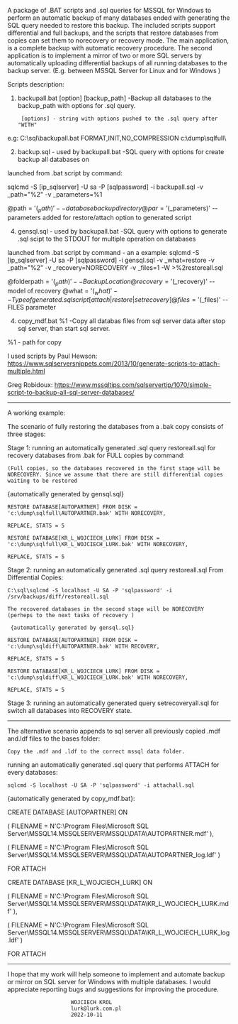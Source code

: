 A package of .BAT scripts and .sql queries for MSSQL for Windows to perform an automatic backup of many databases ended with generating the SQL query needed to restore this backup. The included scripts support differential and full backups, and the scripts that restore databases from copies can set them to norecovery or recovery mode.
The main application, is a complete backup with automatic recovery procedure.
The second application is to implement a mirror of two or more SQL servers by automatically uploading differential backups of all running databases to the backup server.
(E.g. between MSSQL Server for Linux and for Windows )

Scripts description:

1. backupall.bat [option] [backup_path] -Backup all databases to the backup_path with options for .sql query.

        [options] - string with options pushed to the .sql query after "WITH" 
e.g:
C:\sql\backupall.bat FORMAT,INIT,NO_COMPRESSION c:\dump\sqlfull\		

		
2. backup.sql - used by backupall.bat	-SQL query with options for create backup all databases on 

launched from .bat script by command:

sqlcmd -S [ip_sqlserver] -U sa -P [sqlpassword] -i backupall.sql -v _path="%2" -v _parameters=%1


@path = '$(_path)'    	-- database backup directory
@par = '$(_parameters)'	-- parameters added for restore/attach option to generated script


4. gensql.sql	- used by backupall.bat		-SQL query with options to generate .sql scipt to the STDOUT for multiple operation on databases

launched from .bat script by command - an a example:
sqlcmd -S [ip_sqlserver] -U sa -P [sqlpassword] -i gensql.sql -v _what=restore -v _path="%2" -v _recovery=NORECOVERY -v _files=1 -W >%2restoreall.sql

@folderpath = '$(_path)' 	-- Backup Location
@recovery = '$(_recovery)' 	-- model of recovery
@what = '$(_what)'		-- Type of generated .sql script [attach|restore|setrecovery]
@files = '$(_files)' 		-- FILES parameter

4. copy_mdf.bat %1		 -Copy all databas files from sql server data after stop sql server, than start sql server.

 %1 - path for copy
 
I used scripts by Paul Hewson: https://www.sqlserversnippets.com/2013/10/generate-scripts-to-attach-multiple.html

Greg Robidoux: https://www.mssqltips.com/sqlservertip/1070/simple-script-to-backup-all-sql-server-databases/


__________________________________________________________________________________________________________________________________________________________________________________________


A working example:


	
The scenario of fully restoring the databases from a .bak copy consists of three stages: 

Stage 1: running an automatically generated .sql query restoreall.sql for recovery databases from .bak for FULL copies by command:

    
		
	(Full copies, so the databases recovered in the first stage will be NORECOVERY. Since we assume that there are still differential copies waiting to be restored

{automatically generated by gensql.sql}

	RESTORE DATABASE[AUTOPARTNER] FROM DISK = 'c:\dump\sqlfull\AUTOPARTNER.bak' WITH NORECOVERY,
	
	REPLACE, STATS = 5
	
	RESTORE DATABASE[KR_L_WOJCIECH_LURK] FROM DISK = 'c:\dump\sqlfull\KR_L_WOJCIECH_LURK.bak' WITH NORECOVERY,
	
	REPLACE, STATS = 5


Stage 2: running an automatically generated .sql query restoreall.sql From Differential Copies:
    
	C:\sql\sqlcmd -S localhost -U SA -P 'sqlpassword' -i /srv/backups/diff/restoreall.sql
	
	The recovered databases in the second stage will be NORECOVERY (perheps to the next tasks of recovery )
	
     {automatically generated by gensql.sql}
	 
	RESTORE DATABASE[AUTOPARTNER] FROM DISK = 'c:\dump\sqldiff\AUTOPARTNER.bak' WITH RECOVERY,
	
	REPLACE, STATS = 5
	
	RESTORE DATABASE[KR_L_WOJCIECH_LURK] FROM DISK = 'c:\dump\sqldiff\KR_L_WOJCIECH_LURK.bak' WITH NORECOVERY,
	
	REPLACE, STATS = 5
	
Stage 3: running an automatically generated query setrecoveryall.sql for switch all databases into RECOVERY state. 
_________________________________________________________________________________________________________________________________________________________________________________________

The alternative scenario appends to sql server all previously copied .mdf and.ldf files to the bases folder:
 
	Copy the .mdf and .ldf to the correct mssql data folder.
	
	
running an automatically generated .sql query that performs ATTACH for every databases: 

	sqlcmd -S localhost -U SA -P 'sqlpassword' -i attachall.sql
	
{automatically generated by copy_mdf.bat}:

CREATE DATABASE [AUTOPARTNER] ON

( FILENAME = N'C:\Program Files\Microsoft SQL Server\MSSQL14.MSSQLSERVER\MSSQL\DATA\AUTOPARTNER.mdf' ),

( FILENAME = N'C:\Program Files\Microsoft SQL Server\MSSQL14.MSSQLSERVER\MSSQL\DATA\AUTOPARTNER_log.ldf' )

 FOR ATTACH
 
CREATE DATABASE [KR_L_WOJCIECH_LURK] ON

( FILENAME = N'C:\Program Files\Microsoft SQL Server\MSSQL14.MSSQLSERVER\MSSQL\DATA\KR_L_WOJCIECH_LURK.mdf' ),

( FILENAME = N'C:\Program Files\Microsoft SQL Server\MSSQL14.MSSQLSERVER\MSSQL\DATA\KR_L_WOJCIECH_LURK_log.ldf' )

 FOR ATTACH
 
___________________________________________________________________________________________________________________________________________________________________________________________

I hope that my work will help someone to implement and automate backup or mirror on SQL server for Windows with multiple databases. I would appreciate reporting bugs and suggestions for improving the procedure.



 

						WOJCIECH KROL
						lurk@lurk.com.pl
						2022-10-11

